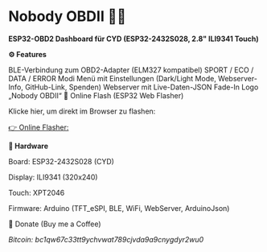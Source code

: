 # Nobody OBDII 🚗🔥



**ESP32-OBD2 Dashboard für CYD (ESP32-2432S028, 2.8" ILI9341 Touch)**

**⚙️ Features**

BLE-Verbindung zum OBD2-Adapter (ELM327 kompatibel)
SPORT / ECO / DATA / ERROR Modi
Menü mit Einstellungen (Dark/Light Mode, Webserver-Info, GitHub-Link, Spenden)
Webserver mit Live-Daten-JSON
Fade-In Logo „Nobody OBDII“
🚀 Online Flash (ESP32 Web Flasher)



Klicke hier, um direkt im Browser zu flashen:

[
👉 Online Flasher:](https://esphome.github.io/esp-web-tools/?url=https://raw.githubusercontent.com/Nobody-OS/OBD_II/main/manifest.json)


**🔧 Hardware**

Board: ESP32-2432S028 (CYD)

Display: ILI9341 (320x240)

Touch: XPT2046

Firmware: Arduino (TFT_eSPI, BLE, WiFi, WebServer, ArduinoJson)

🧡 Donate (Buy me a Coffee)


*Bitcoin: bc1qw67c33tt9ychvwat789cjvda9a9cnygdyr2wu0*
